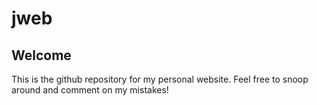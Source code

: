 # jweb

## Welcome
This is the github repository for my personal website. Feel free to snoop around and comment on my mistakes!
